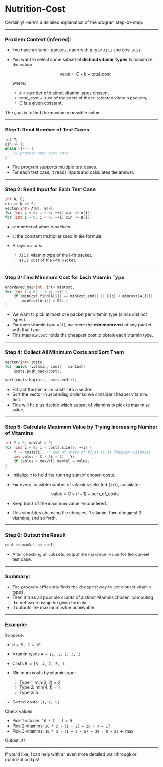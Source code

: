 ﻿# Nutrition-Cost

Certainly! Here's a detailed explanation of the program step-by-step:

---

### Problem Context (Inferred):

* You have `N` vitamin packets, each with a type `A[i]` and cost `B[i]`.
* You want to select some subset of **distinct vitamin types** to maximize the value:

  $$
  \text{value} = C \times k - \text{total_cost}
  $$

  where:

  * $k$ = number of distinct vitamin types chosen,
  * $\text{total_cost}$ = sum of the costs of those selected vitamin packets,
  * $C$ is a given constant.

The goal is to find the maximum possible value.

---

### Step 1: Read Number of Test Cases

```cpp
int T;
cin >> T;
while (T--) {
    // process each test case
}
```

* The program supports multiple test cases.
* For each test case, it reads inputs and calculates the answer.

---

### Step 2: Read Input for Each Test Case

```cpp
int N, C;
cin >> N >> C;
vector<int> A(N), B(N);
for (int i = 0; i < N; ++i) cin >> A[i];
for (int i = 0; i < N; ++i) cin >> B[i];
```

* `N`: number of vitamin packets.
* `C`: the constant multiplier used in the formula.
* Arrays `A` and `B`:

  * `A[i]`: vitamin type of the i-th packet.
  * `B[i]`: cost of the i-th packet.

---

### Step 3: Find Minimum Cost for Each Vitamin Type

```cpp
unordered_map<int, int> minCost;
for (int i = 0; i < N; ++i) {
    if (minCost.find(A[i]) == minCost.end() || B[i] < minCost[A[i]])
        minCost[A[i]] = B[i];
}
```

* We want to pick at most one packet per vitamin type (since distinct types).
* For each vitamin type `A[i]`, we store the **minimum cost** of any packet with that type.
* This map `minCost` holds the cheapest cost to obtain each vitamin type.

---

### Step 4: Collect All Minimum Costs and Sort Them

```cpp
vector<int> costs;
for (auto& [vitamin, cost] : minCost)
    costs.push_back(cost);

sort(costs.begin(), costs.end());
```

* Extract the minimum costs into a vector.
* Sort the vector in ascending order so we consider cheaper vitamins first.
* This will help us decide which subset of vitamins to pick to maximize value.

---

### Step 5: Calculate Maximum Value by Trying Increasing Number of Vitamins

```cpp
int Y = 0, maxVal = 0;
for (int i = 0; i < costs.size(); ++i) {
    Y += costs[i]; // sum of costs of first (i+1) cheapest vitamins
    int value = C * (i + 1) - Y;
    if (value > maxVal) maxVal = value;
}
```

* Initialize `Y` to hold the running sum of chosen costs.

* For every possible number of vitamins selected (`i+1`), calculate:

  $$
  \text{value} = C \times (i+1) - \text{sum_of_costs}
  $$

* Keep track of the maximum value encountered.

* This simulates choosing the cheapest 1 vitamin, then cheapest 2 vitamins, and so forth.

---

### Step 6: Output the Result

```cpp
cout << maxVal << endl;
```

* After checking all subsets, output the maximum value for the current test case.

---

### Summary:

* The program efficiently finds the cheapest way to get distinct vitamin types.
* Then it tries all possible counts of distinct vitamins chosen, computing the net value using the given formula.
* It outputs the maximum value achievable.

---

### Example:

Suppose:

* `N = 5, C = 10`

* Vitamin types `A = [1, 2, 1, 3, 2]`

* Costs `B = [3, 4, 2, 5, 1]`

* Minimum costs by vitamin type:

  * Type 1: min(3, 2) = 2
  * Type 2: min(4, 1) = 1
  * Type 3: 5

* Sorted costs: `[1, 2, 5]`

Check values:

* Pick 1 vitamin: `10 * 1 - 1 = 9`
* Pick 2 vitamins: `10 * 2 - (1 + 2) = 20 - 3 = 17`
* Pick 3 vitamins: `10 * 3 - (1 + 2 + 5) = 30 - 8 = 22` ← max

Output: `22`

---

If you'd like, I can help with an even more detailed walkthrough or optimization tips!
